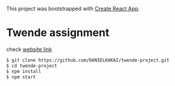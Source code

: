 This project was bootstrapped with [Create React App](https://github.com/facebookincubator/create-react-app).
 
# Twende assignment 

check [website link](https://nameless-ocean-74639.herokuapp.com/)

```bash
$ git clone https://github.com/DANIELKAKAI/twende-project.git
$ cd twende-project
$ npm install
$ npm start
```